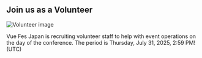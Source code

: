 ## Join us as a Volunteer

<!-- TODO: need to care relative path when archive (like using `withBase`) -->
![Volunteer image](/images/cta/volunteer.png)

Vue Fes Japan is recruiting volunteer staff to help with event operations on the day of the conference.
The period is Thursday, July 31, 2025, 2:59 PM! (UTC)
